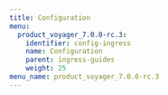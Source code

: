 ```yaml
---
title: Configuration
menu:
  product_voyager_7.0.0-rc.3:
    identifier: config-ingress
    name: Configuration
    parent: ingress-guides
    weight: 25
menu_name: product_voyager_7.0.0-rc.3
---
```


